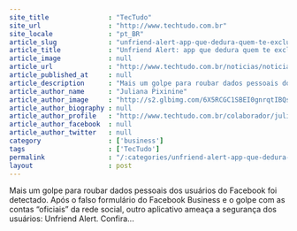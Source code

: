```yaml
---
site_title               : "TecTudo"
site_url                 : "http://www.techtudo.com.br"
site_locale              : "pt_BR"
article_slug             : "unfriend-alert-app-que-dedura-quem-te-excluiu-do-facebook-rouba-dados"
article_title            : "Unfriend Alert: app que dedura quem te excluiu do Facebook rouba dados"
article_image            : null
article_url              : "http://www.techtudo.com.br/noticias/noticia/2015/06/unfried-alert-app-que-dedura-quem-te-excluiu-do-facebook-rouba-dados.html"
article_published_at     : null
article_description      : "Mais um golpe para roubar dados pessoais dos usuários do Facebook foi detectado. Após o falso formulário do Facebook Business e o golpe com as contas “oficiais” da rede social, outro aplicativo ameaça a segurança dos usuários: Unfriend Alert. Confira..."
article_author_name      : "Juliana Pixinine"
article_author_image     : "http://s2.glbimg.com/6X5RCGC1SBEI0gnrqtIBQstSCLs=/30x30/s2.glbimg.com/cWSG6H75PeswBd1KXxHruGHhOkY=/414x0:1984x1569/140x140/s.glbimg.com/po/tt2/f/original/2014/03/11/juliana.jpg"
article_author_biography : null
article_author_profile   : "http://www.techtudo.com.br/colaborador/juliana-pixinine.html"
article_author_facebook  : null
article_author_twitter   : null
category                 : ['business']
tags                     : ['TecTudo']
permalink                : "/:categories/unfriend-alert-app-que-dedura-quem-te-excluiu-do-facebook-rouba-dados/"
layout                   : post
---
```


Mais um golpe para roubar dados pessoais dos usuários do Facebook foi detectado. Após o falso formulário do Facebook Business e o golpe com as contas “oficiais” da rede social, outro aplicativo ameaça a segurança dos usuários: Unfriend Alert. Confira...
